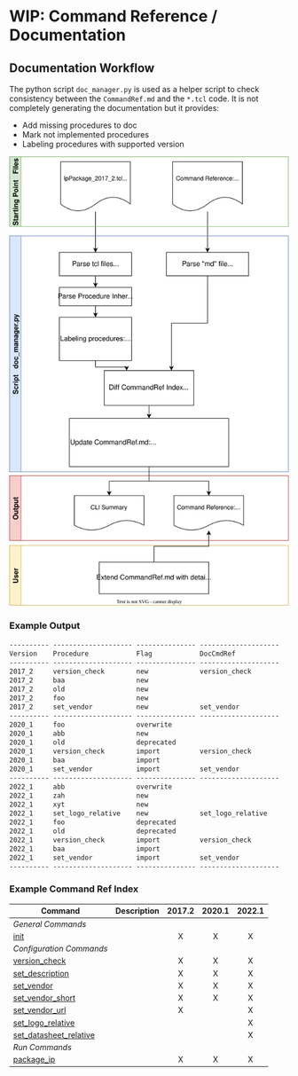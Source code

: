 # WIP: Command Reference / Documentation

## Documentation Workflow

The python script `doc_manager.py` is used as a helper script to check consistency between the `CommandRef.md` and the `*.tcl` code.
It is not completely generating the documentation but it provides:
* Add missing procedures to doc
* Mark not implemented procedures
* Labeling procedures with supported version

![ippackager_doc.svg](ippackager_doc.svg)

### Example Output

```
---------- -------------------- --------------- --------------------
Version    Procedure            Flag            DocCmdRef
---------- -------------------- --------------- --------------------
2017_2     version_check        new             version_check
2017_2     baa                  new
2017_2     old                  new
2017_2     foo                  new
2017_2     set_vendor           new             set_vendor
---------- -------------------- --------------- --------------------
2020_1     foo                  overwrite
2020_1     abb                  new
2020_1     old                  deprecated
2020_1     version_check        import          version_check
2020_1     baa                  import
2020_1     set_vendor           import          set_vendor
---------- -------------------- --------------- --------------------
2022_1     abb                  overwrite
2022_1     zah                  new
2022_1     xyt                  new
2022_1     set_logo_relative    new             set_logo_relative
2022_1     foo                  deprecated
2022_1     old                  deprecated
2022_1     version_check        import          version_check
2022_1     baa                  import
2022_1     set_vendor           import          set_vendor
---------- -------------------- --------------- --------------------

```

### Example Command Ref Index

| **Command**                                       | **Description** | **2017.2** | 2020.1 | 2022.1 |
| ----                                              | ----            | :----:     | :----: | :----: |
| _General Commands_                                |                 |            |        |        |
| [init](#init)                                     |                 | X          | X      | X      |
| _Configuration Commands_                          |                 |            |        |        |
| [version_check](#version_check)                   |                 | X          | X      | X      |
| [set_description](#set_description)               |                 | X          | X      | X      |
| [set_vendor](#set_vendor)                         |                 | X          | X      | X      |
| [set_vendor_short](#set_vendor_short)             |                 | X          | X      | X      |
| [set_vendor_url](#set_vendor_url)                 |                 | X          |        | X      |
| [set_logo_relative](#set_logo_relative)           |                 |            |        | X      |
| [set_datasheet_relative](#set_datasheet_relative) |                 |            |        | X      |
| _Run Commands_                                    |                 |            |        |        |
| [package_ip](#package_ip)                         |                 | X          | X      | X      |


